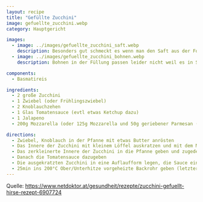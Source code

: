```yaml
---
layout: recipe
title: "Gefüllte Zucchini"
image: gefuellte_zucchini.webp
category: Hauptgericht

images:
  - image: ../images/gefuellte_zucchini_saft.webp
    description: Besonders gut schmeckt es wenn man den Saft aus der Form drübergiest
  - image: ../images/gefuellte_zucchini_bohnen.webp
    description: Bohnen in der Füllung passen leider nicht weil es in Summe dann zu trocken wird. Wenn dann statt Reis zb mit Tsatsiki

components:
  - Basmatireis

ingredients:
  - 2 große Zucchini
  - 1 Zwiebel (oder Frühlingszwiebel)
  - 2 Knoblauchzehen
  - 1 Glas Tomatensauce (evtl etwas Ketchup dazu)
  - 1 Jalapeno
  - 200g Mozzarella (oder 125g Mozzarella und 50g geriebener Parmesan (unter Tomatensauce!))

directions:
  - Zwiebel, Knoblauch in der Pfanne mit etwas Butter anrösten
  - Das Innere der Zucchini mit kleinem Löffel auskratzen und mit dem Messer zerkleinern
  - Das zerkleinerte Innere der Zucchini in die Pfanne geben und zugedeckt kurz dünsten und mit Salz/Suppenwürze würzen
  - Danach die Tomatensauce dazugeben
  - Die ausgekratzten Zucchini in eine Auflaufform legen, die Sauce einfüllen und den Mozzarella darauf verteilen
  - 25min ins 200°C Ober/Unterhitze vorgeheizte Backrohr geben (letzter Versuch 200°C Heißluft 2. Schiene von unten Käse war nach 18min schon braun, Zucchini noch etwas resch. Evtl 180° Umluft 25min probieren?)
---
```


Quelle: https://www.netdoktor.at/gesundheit/rezepte/zucchini-gefuellt-hirse-rezept-6907724
